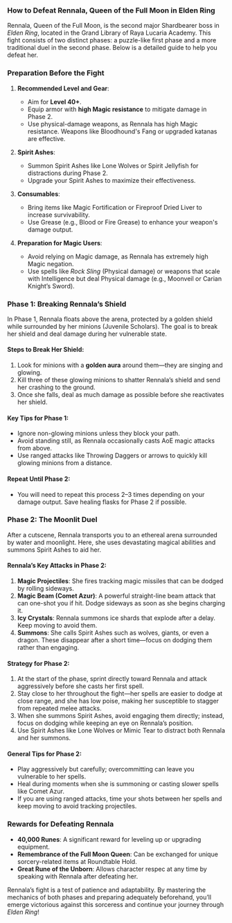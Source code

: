 ### **How to Defeat Rennala, Queen of the Full Moon in Elden Ring**

Rennala, Queen of the Full Moon, is the second major Shardbearer boss in *Elden Ring*, located in the Grand Library of Raya Lucaria Academy. This fight consists of two distinct phases: a puzzle-like first phase and a more traditional duel in the second phase. Below is a detailed guide to help you defeat her.

### **Preparation Before the Fight**

1. **Recommended Level and Gear**:
   - Aim for **Level 40+**.
   - Equip armor with **high Magic resistance** to mitigate damage in Phase 2.
   - Use physical-damage weapons, as Rennala has high Magic resistance. Weapons like Bloodhound's Fang or upgraded katanas are effective.

2. **Spirit Ashes**:
   - Summon Spirit Ashes like Lone Wolves or Spirit Jellyfish for distractions during Phase 2.
   - Upgrade your Spirit Ashes to maximize their effectiveness.

3. **Consumables**:
   - Bring items like Magic Fortification or Fireproof Dried Liver to increase survivability.
   - Use Grease (e.g., Blood or Fire Grease) to enhance your weapon's damage output.

4. **Preparation for Magic Users**:
   - Avoid relying on Magic damage, as Rennala has extremely high Magic negation.
   - Use spells like *Rock Sling* (Physical damage) or weapons that scale with Intelligence but deal Physical damage (e.g., Moonveil or Carian Knight’s Sword).

### **Phase 1: Breaking Rennala’s Shield**

In Phase 1, Rennala floats above the arena, protected by a golden shield while surrounded by her minions (Juvenile Scholars). The goal is to break her shield and deal damage during her vulnerable state.

#### **Steps to Break Her Shield**:
1. Look for minions with a **golden aura** around them—they are singing and glowing.
2. Kill three of these glowing minions to shatter Rennala’s shield and send her crashing to the ground.
3. Once she falls, deal as much damage as possible before she reactivates her shield.

#### **Key Tips for Phase 1**:
- Ignore non-glowing minions unless they block your path.
- Avoid standing still, as Rennala occasionally casts AoE magic attacks from above.
- Use ranged attacks like Throwing Daggers or arrows to quickly kill glowing minions from a distance.

#### **Repeat Until Phase 2**:
- You will need to repeat this process 2–3 times depending on your damage output. Save healing flasks for Phase 2 if possible.

### **Phase 2: The Moonlit Duel**

After a cutscene, Rennala transports you to an ethereal arena surrounded by water and moonlight. Here, she uses devastating magical abilities and summons Spirit Ashes to aid her.

#### **Rennala’s Key Attacks in Phase 2**:
1. **Magic Projectiles**: She fires tracking magic missiles that can be dodged by rolling sideways.
2. **Magic Beam (Comet Azur)**: A powerful straight-line beam attack that can one-shot you if hit. Dodge sideways as soon as she begins charging it.
3. **Icy Crystals**: Rennala summons ice shards that explode after a delay. Keep moving to avoid them.
4. **Summons**: She calls Spirit Ashes such as wolves, giants, or even a dragon. These disappear after a short time—focus on dodging them rather than engaging.

#### **Strategy for Phase 2**:
1. At the start of the phase, sprint directly toward Rennala and attack aggressively before she casts her first spell.
2. Stay close to her throughout the fight—her spells are easier to dodge at close range, and she has low poise, making her susceptible to stagger from repeated melee attacks.
3. When she summons Spirit Ashes, avoid engaging them directly; instead, focus on dodging while keeping an eye on Rennala’s position.
4. Use Spirit Ashes like Lone Wolves or Mimic Tear to distract both Rennala and her summons.

#### **General Tips for Phase 2**:
- Play aggressively but carefully; overcommitting can leave you vulnerable to her spells.
- Heal during moments when she is summoning or casting slower spells like Comet Azur.
- If you are using ranged attacks, time your shots between her spells and keep moving to avoid tracking projectiles.

### **Rewards for Defeating Rennala**

- **40,000 Runes**: A significant reward for leveling up or upgrading equipment.
- **Remembrance of the Full Moon Queen**: Can be exchanged for unique sorcery-related items at Roundtable Hold.
- **Great Rune of the Unborn**: Allows character respec at any time by speaking with Rennala after defeating her.

Rennala’s fight is a test of patience and adaptability. By mastering the mechanics of both phases and preparing adequately beforehand, you’ll emerge victorious against this sorceress and continue your journey through *Elden Ring*!